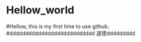 # Hellow_world
#Hellow, this is my first time to use github.
#ddddddddddddddddddddddddddd 道德ddddddddd

